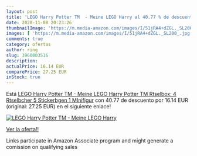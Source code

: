 ```yaml
---
layout: post
title: 'LEGO Harry Potter TM  - Meine LEGO Harry al 40.77 % de descuento'
date: 2020-11-08 20:23:26
thumbnailImage: 'https://m.media-amazon.com/images/I/51jRA4+dZGL._SL200_.jpg'
images: [ 'https://m.media-amazon.com/images/I/51jRA4+dZGL._SL200_.jpg' ]
comments: true
category: ofertas
author: ring
slug: 3960803516
description:
actualPrice: 16.14 EUR
comparePrice: 27.25 EUR
inStock: true
---
```


Está [LEGO Harry Potter TM  - Meine LEGO Harry Potter TM  Rtselbox: 4 Rtselbcher  5 Stickerbgen  1 MInifigur](https://www.amazon.es/dp/3960803516/?tag=tolees-21) con 40.77 de descuento por 16.14 EUR (original: 27.25 EUR) en el siguiente enlace!

[![LEGO Harry Potter TM  - Meine LEGO Harry](https://m.media-amazon.com/images/I/51jRA4+dZGL._SL200_.jpg)](https://www.amazon.es/dp/3960803516/?tag=tolees-21)

[Ver la oferta!!](https://www.amazon.es/dp/3960803516/?tag=tolees-21)

Links participate in Amazon Associate program and might generate a comission on qualifying sales


